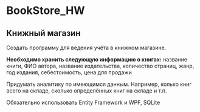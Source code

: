 # BookStore_HW

## Книжный магазин

Создать программу для ведения учёта в книжном магазине.

**Необходимо хранить следующую информацию о книгах:** название книги, ФИО автора, название издательства, количество страниц, жанр, год издания, себестоимость, цена для продажи

Придумать аналитику по имеющимся данным. Например, колько книг всего на складе, сколько определённых книг на складе и т.п.

Обязательно использовать Entity Framework и WPF, SQLite
